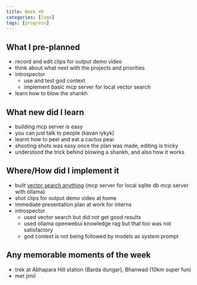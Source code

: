 ```yaml
---
title: Week 49
categories: [logs]
tags: [progress]
---
```


## What I pre-planned

- record and edit clips for output demo video
- think about what next with the projects and priorities
- introspector
    - use and test god context
    - implement basic mcp server for local vector search
- learn how to blow the shankh

## What new did I learn

- building mcp server is easy
- you can just talk to people (kavan iykyk)
- learnt how to peel and eat a cactus pear
- shooting shots was easy once the plan was made, editing is tricky
- understood the trick behind blowing a shankh, and also how it works

## Where/How did I implement it

- built [vector search anything](https://github.com/PriyavKaneria/vector-search-anything-mcp) (mcp server for local sqlite db mcp server with ollama)
- shot clips for output demo video at home
- immediate presentation plan at work for interns
- introspector
    - used vector search but did not get good results
    - used ollama openwebui knowledge rag but that too was not satisfactory
    - god context is not being followed by models as system prompt

## Any memorable moments of the week

- trek at Abhapara Hill station (Barda dungar), Bhanwad (10km super fun)
- met jimil
